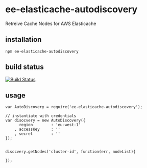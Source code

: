 # ee-elasticache-autodiscovery

Retreive Cache Nodes for AWS Elasticache

## installation

	npm ee-elasticache-autodiscovery

## build status

[![Build Status](https://travis-ci.org/eventEmitter/ee-elasticache-autodiscovery.png?branch=master)](https://travis-ci.org/eventEmitter/ee-elasticache-autodiscovery)


## usage


	var AutoDiscovery = require('ee-elasticache-autodiscovery');

	// instantiate with credentials
	var disocvery = new AutoDiscovery({
		  region 	 	: 'eu-west-1'
		, accessKey 	: ''
		, secret 		: ''
	});


	disocvery.getNodes('cluster-id', function(err, nodeList){
		
	});
